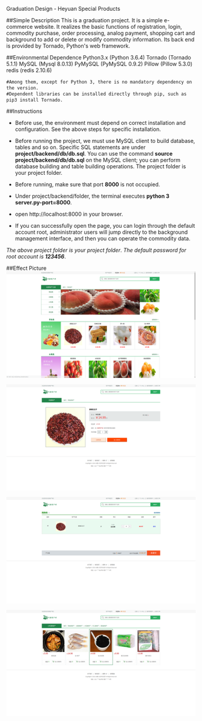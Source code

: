Graduation Design - Heyuan Special Products

##Simple Description
	This is a graduation project. It is a simple e-commerce website. It realizes the basic functions of registration, login, commodity purchase, order processing, analog payment, shopping cart and background to add or delete or modify commodity information. Its back end is provided by Tornado, Python's web framework.
	
##Environmental Dependence
	Python3.x (Python 3.6.4)
	Tornado   (Tornado 5.1.1)
	MySQL	  (Mysql 8.0.13)
	PyMySQL   (PyMySQL 0.9.2)
	Pillow    (Pillow 5.3.0)
	redis     (redis 2.10.6)
	
	#Among them, except for Python 3, there is no mandatory dependency on the version.
	#Dependent libraries can be installed directly through pip, such as pip3 install Tornado.
	
##Instructions
+ Before use, the environment must depend on correct installation and configuration. See the above steps for specific installation.

+ Before running the project, we must use MySQL client to build database, tables and so on. Specific SQL statements are under **project/backend/db/db.sql**. You can use the command **source project/backend/db/db.sql** on the MySQL client; you can perform database building and table building operations. The project folder is your project folder.

+ Before running, make sure that port **8000** is not occupied.

+ Under project/backend/folder, the terminal executes **python 3 server.py-port=8000**.

+ open http://localhost:8000 in your browser.

+ If you can successfully open the page, you can login through the default account root, administrator users will jump directly to the background management interface, and then you can operate the commodity data.

*The above project folder is your project folder*.
*The default password for root account is **123456***.

##Effect Picture
![](https://github.com/GreenLotusx/GraduationProject---heyuanSpecialty/blob/master/frontend/static/images/projectImg/2018-11-27%2012-55-48%E5%B1%8F%E5%B9%95%E6%88%AA%E5%9B%BE.png)

![](https://github.com/GreenLotusx/GraduationProject---heyuanSpecialty/blob/master/frontend/static/images/projectImg/2018-11-27%2012-56-16%E5%B1%8F%E5%B9%95%E6%88%AA%E5%9B%BE.png) 

![](https://github.com/GreenLotusx/GraduationProject---heyuanSpecialty/blob/master/frontend/static/images/projectImg/2018-11-27%2012-56-40%E5%B1%8F%E5%B9%95%E6%88%AA%E5%9B%BE.png) 

![](https://github.com/GreenLotusx/GraduationProject---heyuanSpecialty/blob/master/frontend/static/images/projectImg/2018-11-27%2012-57-43%E5%B1%8F%E5%B9%95%E6%88%AA%E5%9B%BE.png) 

